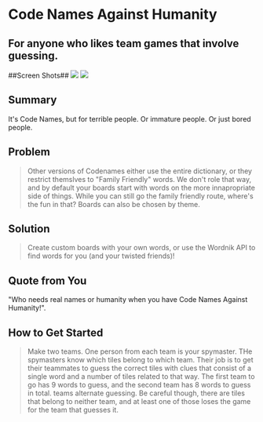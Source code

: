# Code Names Against Humanity #
 
## For anyone who likes team games that involve guessing. ##

##Screen Shots##
![](react-client/dist/images/CodeNamesBoard?raw=true)
![](react-client/dist/images/CodeNames%20SpyMaster?raw=true)
## Summary ##
  It's Code Names, but for terrible people. Or immature people. Or just bored people.

## Problem ##
  > Other versions of Codenames either use the entire dictionary, or they restrict themslves to "Family Friendly" words. We don't role that way, and by default your boards start with words on the more innapropriate side of things. While you can still go the family friendly route, where's the fun in that? Boards can also be chosen by theme.

## Solution ##
  > Create custom boards with your own words, or use the Wordnik API to find words for you (and your twisted friends)!

## Quote from You ##
  "Who needs real names or humanity when you have Code Names Against Humanity!".

## How to Get Started ##
  > Make two teams. One person from each team is your spymaster. THe spymasters know which tiles belong to which team. Their job is to get their teammates to guess the correct tiles with clues that consist of a single word and a number of tiles related to that way. The first team to go has 9 words to guess, and the second team has 8 words to guess in total. teams alternate guessing. Be careful though, there are tiles that belong to neither team, and at least one of those loses the game for the team that guesses it.
